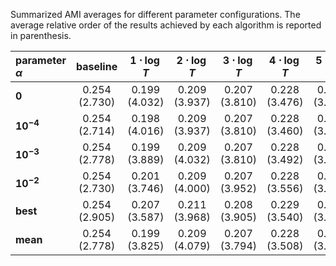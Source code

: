 Summarized AMI averages for different parameter configurations. The average relative order of the results achieved by each algorithm is reported in parenthesis.

| **parameter $\alpha$**   | **baseline**  | **$1\cdot \log{T}$** | **$2\cdot \log{T}$** | **$3\cdot \log{T}$** | **$4\cdot \log{T}$** | **$5\cdot \log{T}$** |
|:--------------|:-------------:|:-----------------------------:|:-----------------------------:|:-----------------------------:|:-----------------------------:|:-----------------------------:|
| **$0$**       | 0.254 (2.730) | 0.199 (4.032)                 | 0.209 (3.937)                 | 0.207 (3.810)                 | 0.228 (3.476)                 | 0.239 (3.016)                 |
| **$10^{-4}$** | 0.254 (2.714) | 0.198 (4.016)                 | 0.209 (3.937)                 | 0.207 (3.810)                 | 0.228 (3.460)                 | 0.239 (3.063)                 |
| **$10^{-3}$** | 0.254 (2.778) | 0.199 (3.889)                 | 0.209 (4.032)                 | 0.207 (3.810)                 | 0.228 (3.492)                 | 0.240 (3.000)                 |
| **$10^{-2}$** | 0.254 (2.730) | 0.201 (3.746)                 | 0.209 (4.000)                 | 0.207 (3.952)                 | 0.228 (3.556)                 | 0.239 (3.016)                 |
| **best**      | 0.254 (2.905) | 0.207 (3.587)                 | 0.211 (3.968)                 | 0.208 (3.905)                 | 0.229 (3.540)                 | 0.240 (3.095)                 |
| **mean**      | 0.254 (2.778) | 0.199 (3.825)                 | 0.209 (4.079)                 | 0.207 (3.794)                 | 0.228 (3.508)                 | 0.240 (3.016)                 |
